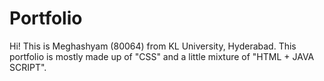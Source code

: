 # Portfolio
Hi! This is Meghashyam (80064) from KL University, Hyderabad. 
This portfolio is mostly made up of "CSS" and a little mixture of "HTML + JAVA SCRIPT".
